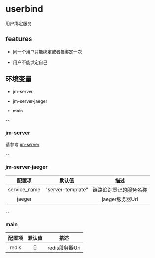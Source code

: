 # userbind

用户绑定服务

## features

- 同一个用户只能绑定或者被绑定一次

- 用户不能绑定自己

## <a name="环境变量">环境变量</a>

- jm-server

- jm-server-jaeger

- main

--

### jm-server

请参考 [jm-server](https://github.com/jm-root/ms/tree/master/packages/jm-server)

--

### jm-server-jaeger

| 配置项 | 默认值 | 描述 |
| :-: | :-: | :-: |
|service_name|"server-template"| 链路追踪登记的服务名称 |
|jaeger| |jaeger服务器Uri| 链路追踪服务器

--

### main

| 配置项 | 默认值 | 描述 |
| :-: | :-: | :-: |
|redis| [] | redis服务器Uri |
